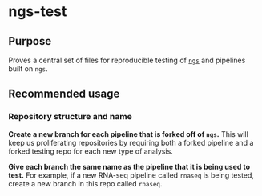 # ngs-test

## Purpose

Proves a central set of files for reproducible testing of [`ngs`](https://github.com/utia-gc/ngs/) and pipelines built on `ngs`.

## Recommended usage

### Repository structure and name

**Create a new branch for each pipeline that is forked off of `ngs`.**
This will keep us proliferating repositories by requiring both a forked pipeline and a forked testing repo for each new type of analysis.

**Give each branch the same name as the pipeline that it is being used to test.**
For example, if a new RNA-seq pipeline called `rnaseq` is being tested, create a new branch in this repo called `rnaseq`.
